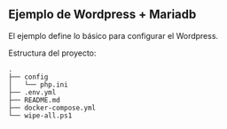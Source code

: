 ## Ejemplo de Wordpress + Mariadb
El ejemplo define lo básico para configurar el Wordpress.

Estructura del proyecto:
```
.
├── config
│   └── php.ini
├── .env.yml
├── README.md
├── docker-compose.yml
└── wipe-all.ps1
```

